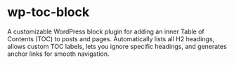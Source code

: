 # wp-toc-block
A customizable WordPress block plugin for adding an inner Table of Contents (TOC) to posts and pages. Automatically lists all H2 headings, allows custom TOC labels, lets you ignore specific headings, and generates anchor links for smooth navigation.
